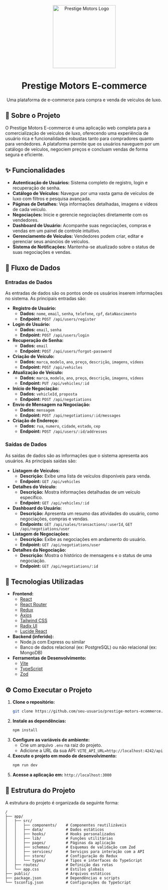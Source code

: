 <div align="center">
  <img src="https://raw.githubusercontent.com/MaroLipe/prestige-motors-logo/main/logo-prestige-motors.png" alt="Prestige Motors Logo" width="200"/>
  <h1>Prestige Motors E-commerce</h1>
  <p>Uma plataforma de e-commerce para compra e venda de veículos de luxo.</p>
</div>

## 📜 Sobre o Projeto

O Prestige Motors E-commerce é uma aplicação web completa para a comercialização de veículos de luxo, oferecendo uma experiência de usuário rica e funcionalidades robustas tanto para compradores quanto para vendedores. A plataforma permite que os usuários naveguem por um catálogo de veículos, negociem preços e concluam vendas de forma segura e eficiente.

## ✨ Funcionalidades

- **Autenticação de Usuários:** Sistema completo de registro, login e recuperação de senha.
- **Catálogo de Veículos:** Navegue por uma vasta gama de veículos de luxo com filtros e pesquisa avançada.
- **Páginas de Detalhes:** Veja informações detalhadas, imagens e vídeos de cada veículo.
- **Negociações:** Inicie e gerencie negociações diretamente com os vendedores.
- **Dashboard de Usuário:** Acompanhe suas negociações, compras e vendas em um painel de controle intuitivo.
- **Gerenciamento de Veículos:** Vendedores podem criar, editar e gerenciar seus anúncios de veículos.
- **Sistema de Notificações:** Mantenha-se atualizado sobre o status de suas negociações e vendas.

## 🔄 Fluxo de Dados

### Entradas de Dados

As entradas de dados são os pontos onde os usuários inserem informações no sistema. As principais entradas são:

- **Registro de Usuário:**
  - **Dados:** `nome`, `email`, `senha`, `telefone`, `cpf`, `dataNascimento`
  - **Endpoint:** `POST /api/users/register`
- **Login de Usuário:**
  - **Dados:** `email`, `senha`
  - **Endpoint:** `POST /api/users/login`
- **Recuperação de Senha:**
  - **Dados:** `email`
  - **Endpoint:** `POST /api/users/forgot-password`
- **Criação de Veículo:**
  - **Dados:** `marca`, `modelo`, `ano`, `preço`, `descrição`, `imagens`, `vídeos`
  - **Endpoint:** `POST /api/vehicles`
- **Atualização de Veículo:**
  - **Dados:** `marca`, `modelo`, `ano`, `preço`, `descrição`, `imagens`, `vídeos`
  - **Endpoint:** `PUT /api/vehicles/:id`
- **Início de Negociação:**
  - **Dados:** `vehicleId`, `proposta`
  - **Endpoint:** `POST /api/negotiations`
- **Envio de Mensagem na Negociação:**
  - **Dados:** `mensagem`
  - **Endpoint:** `POST /api/negotiations/:id/messages`
- **Criação de Endereço:**
  - **Dados:** `rua`, `numero`, `cidade`, `estado`, `cep`
  - **Endpoint:** `POST /api/users/:id/addresses`

### Saídas de Dados

As saídas de dados são as informações que o sistema apresenta aos usuários. As principais saídas são:

- **Listagem de Veículos:**
  - **Descrição:** Exibe uma lista de veículos disponíveis para venda.
  - **Endpoint:** `GET /api/vehicles`
- **Detalhes do Veículo:**
  - **Descrição:** Mostra informações detalhadas de um veículo específico.
  - **Endpoint:** `GET /api/vehicles/:id`
- **Dashboard do Usuário:**
  - **Descrição:** Apresenta um resumo das atividades do usuário, como negociações, compras e vendas.
  - **Endpoints:** `GET /api/sales/transactions/:userId`, `GET /api/negotiations/user`
- **Listagem de Negociações:**
  - **Descrição:** Exibe as negociações em andamento do usuário.
  - **Endpoint:** `GET /api/negotiations/user`
- **Detalhes da Negociação:**
  - **Descrição:** Mostra o histórico de mensagens e o status de uma negociação.
  - **Endpoint:** `GET /api/negotiations/:id`

## 🚀 Tecnologias Utilizadas

- **Frontend:**
  - [React](https://reactjs.org/)
  - [React Router](https://reactrouter.com/)
  - [Redux](https://redux.js.org/)
  - [Axios](https://axios-http.com/)
  - [Tailwind CSS](https://tailwindcss.com/)
  - [Radix UI](https://www.radix-ui.com/)
  - [Lucide React](https://lucide.dev/)
- **Backend (inferido):**
  - Node.js com Express ou similar
  - Banco de dados relacional (ex: PostgreSQL) ou não relacional (ex: MongoDB)
- **Ferramentas de Desenvolvimento:**
  - [Vite](https://vitejs.dev/)
  - [TypeScript](https://www.typescriptlang.org/)
  - [Zod](https://zod.dev/)

## ⚙️ Como Executar o Projeto

1. **Clone o repositório:**
   ```bash
   git clone https://github.com/seu-usuario/prestige-motors-ecommerce.git
   ```
2. **Instale as dependências:**
   ```bash
   npm install
   ```
3. **Configure as variáveis de ambiente:**
   - Crie um arquivo `.env` na raiz do projeto.
   - Adicione a URL da sua API: `VITE_API_URL=http://localhost:4242/api`
4. **Execute o projeto em modo de desenvolvimento:**
   ```bash
   npm run dev
   ```
5. **Acesse a aplicação em:** `http://localhost:3000`

## 📂 Estrutura do Projeto

A estrutura do projeto é organizada da seguinte forma:

```
/
├── app/
│   ├── src/
│   │   ├── components/    # Componentes reutilizáveis
│   │   ├── data/          # Dados estáticos
│   │   ├── hooks/         # Hooks personalizados
│   │   ├── lib/           # Funções utilitárias
│   │   ├── pages/         # Páginas da aplicação
│   │   ├── schemas/       # Esquemas de validação com Zod
│   │   ├── services/      # Serviços para interação com a API
│   │   ├── store/         # Configuração do Redux
│   │   └── types/         # Tipos e interfaces do TypeScript
│   ├── routes/            # Definição das rotas
│   └── app.css            # Estilos globais
├── public/                # Arquivos estáticos
├── package.json           # Dependências e scripts
└── tsconfig.json          # Configurações do TypeScript
```
